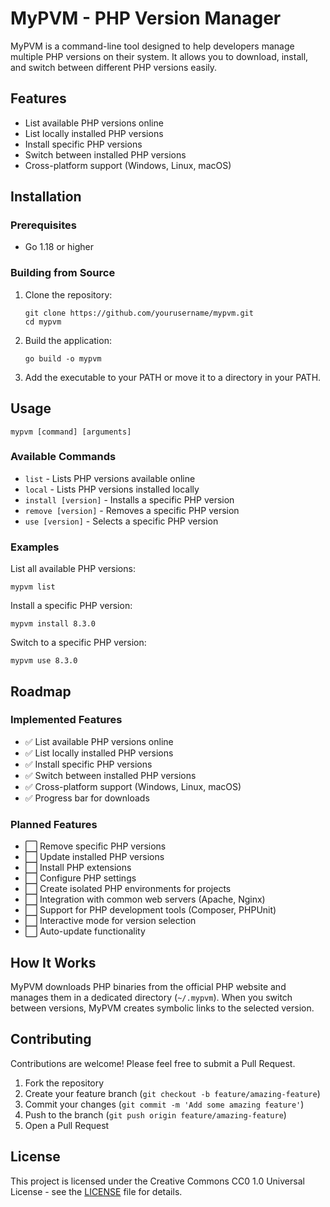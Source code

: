 # MyPVM - PHP Version Manager

MyPVM is a command-line tool designed to help developers manage multiple PHP versions on their system. It allows you to download, install, and switch between different PHP versions easily.

## Features

- List available PHP versions online
- List locally installed PHP versions
- Install specific PHP versions
- Switch between installed PHP versions
- Cross-platform support (Windows, Linux, macOS)

## Installation

### Prerequisites

- Go 1.18 or higher

### Building from Source

1. Clone the repository:
   ```
   git clone https://github.com/yourusername/mypvm.git
   cd mypvm
   ```

2. Build the application:
   ```
   go build -o mypvm
   ```

3. Add the executable to your PATH or move it to a directory in your PATH.

## Usage

```
mypvm [command] [arguments]
```

### Available Commands

- `list` - Lists PHP versions available online
- `local` - Lists PHP versions installed locally
- `install [version]` - Installs a specific PHP version
- `remove [version]` - Removes a specific PHP version
- `use [version]` - Selects a specific PHP version

### Examples

List all available PHP versions:
```
mypvm list
```

Install a specific PHP version:
```
mypvm install 8.3.0
```

Switch to a specific PHP version:
```
mypvm use 8.3.0
```

## Roadmap

### Implemented Features
- ✅ List available PHP versions online
- ✅ List locally installed PHP versions
- ✅ Install specific PHP versions
- ✅ Switch between installed PHP versions
- ✅ Cross-platform support (Windows, Linux, macOS)
- ✅ Progress bar for downloads

### Planned Features
- ⬜ Remove specific PHP versions
- ⬜ Update installed PHP versions
- ⬜ Install PHP extensions
- ⬜ Configure PHP settings
- ⬜ Create isolated PHP environments for projects
- ⬜ Integration with common web servers (Apache, Nginx)
- ⬜ Support for PHP development tools (Composer, PHPUnit)
- ⬜ Interactive mode for version selection
- ⬜ Auto-update functionality

## How It Works

MyPVM downloads PHP binaries from the official PHP website and manages them in a dedicated directory (`~/.mypvm`). When you switch between versions, MyPVM creates symbolic links to the selected version.

## Contributing

Contributions are welcome! Please feel free to submit a Pull Request.

1. Fork the repository
2. Create your feature branch (`git checkout -b feature/amazing-feature`)
3. Commit your changes (`git commit -m 'Add some amazing feature'`)
4. Push to the branch (`git push origin feature/amazing-feature`)
5. Open a Pull Request

## License

This project is licensed under the Creative Commons CC0 1.0 Universal License - see the [LICENSE](LICENSE) file for details.
